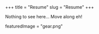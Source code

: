 +++
title = "Resume"
slug = "Resume"
+++

Nothing to see here... Move along eh!

featuredImage = "gear.png"